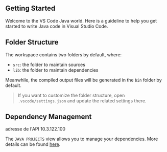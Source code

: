 ## Getting Started

Welcome to the VS Code Java world. Here is a guideline to help you get started to write Java code in Visual Studio Code.

## Folder Structure

The workspace contains two folders by default, where:

- `src`: the folder to maintain sources
- `lib`: the folder to maintain dependencies

Meanwhile, the compiled output files will be generated in the `bin` folder by default.

> If you want to customize the folder structure, open `.vscode/settings.json` and update the related settings there.

## Dependency Management

adresse de l'API 10.3.122.100

The `JAVA PROJECTS` view allows you to manage your dependencies. More details can be found [here](https://github.com/microsoft/vscode-java-dependency#manage-dependencies).
